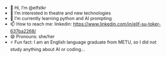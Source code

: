 - 👋 Hi, I’m @elfstkr
- 👀 I’m interested in theatre and new technologies
- 🌱 I’m currently learning python and AI prompting
- 📫 How to reach me: linkedin: https://www.linkedin.com/in/elif-su-toker-637ba2268/
- 😄 Pronouns: she/her
- ⚡ Fun fact: I am an English language graduate from METU, so I did not study anything about AI or coding...

<!---
elfstkr/elfstkr is a ✨ special ✨ repository because its `README.md` (this file) appears on your GitHub profile.
You can click the Preview link to take a look at your changes.
--->
